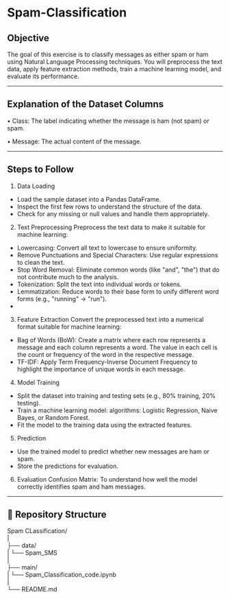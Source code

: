 # Spam-Classification
## Objective
The goal of this exercise is to classify messages as either spam or ham using Natural Language Processing techniques. You will preprocess the text data, apply feature extraction methods, train a machine learning model, and evaluate its performance.
_______________________________________________________________________________________________________________________________________________________________________
## Explanation of the Dataset Columns
•	Class: The label indicating whether the message is ham (not spam) or spam.

•	Message: The actual content of the message.
_______________________________________________________________________________________________________________________________________________________________________
## Steps to Follow
1. Data Loading
- Load the sample dataset into a Pandas DataFrame.
- Inspect the first few rows to understand the structure of the data.
- Check for any missing or null values and handle them appropriately.
  
2. Text Preprocessing
Preprocess the text data to make it suitable for machine learning:

- Lowercasing: Convert all text to lowercase to ensure uniformity.
- Remove Punctuations and Special Characters: Use regular expressions to clean the text.
- Stop Word Removal: Eliminate common words (like "and", "the") that do not contribute much to the analysis.
- Tokenization: Split the text into individual words or tokens.
- Lemmatization: Reduce words to their base form to unify different word forms (e.g., "running" -> "run").
- 
3. Feature Extraction
Convert the preprocessed text into a numerical format suitable for machine learning:

- Bag of Words (BoW): Create a matrix where each row represents a message and each column represents a word. The value in each cell is the count or frequency of the word in the respective message.
- TF-IDF: Apply Term Frequency-Inverse Document Frequency to highlight the importance of unique words in each message.

4. Model Training
- Split the dataset into training and testing sets (e.g., 80% training, 20% testing).
- Train a machine learning model:
  algorithms: Logistic Regression, Naive Bayes, or Random Forest.
- Fit the model to the training data using the extracted features.
  
5. Prediction
- Use the trained model to predict whether new messages are ham or spam.
- Store the predictions for evaluation.
  
6. Evaluation
Confusion Matrix: To understand how well the model correctly identifies spam and ham messages.
_______________________________________________________________________________________________________________________________________________________________________

## 📁 Repository Structure

Spam CLassification/<br>
|<br>
├── data/<br>
|      └── Spam_SMS<br>
|<br>
├── main/<br>
|      └── Spam_Classification_code.ipynb<br>
|<br>
└── README.md<br>






